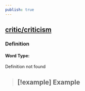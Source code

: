 ```yaml
---
publish: true
---
```


## [critic/criticism](https://dictionary.cambridge.org/dictionary/english/critic/criticism)

### Definition
#### Word Type: 
Definition not found

>[!example] Example
> - 
